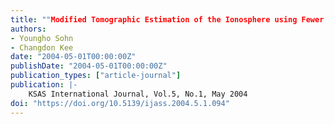 ```yaml
---
title: ""Modified Tomographic Estimation of the Ionosphere using Fewer Coefficients""
authors:
- Youngho Sohn
- Changdon Kee
date: "2004-05-01T00:00:00Z"
publishDate: "2004-05-01T00:00:00Z"
publication_types: ["article-journal"]
publication: |-
    KSAS International Journal, Vol.5, No.1, May 2004
doi: "https://doi.org/10.5139/ijass.2004.5.1.094"
---
```

